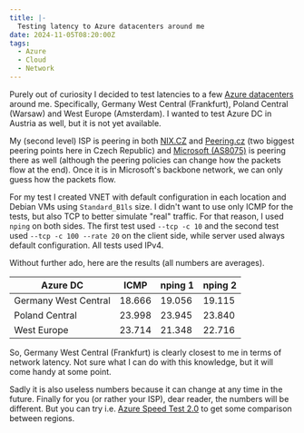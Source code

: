```yaml
---
title: |-
  Testing latency to Azure datacenters around me
date: 2024-11-05T08:20:00Z
tags:
  - Azure
  - Cloud
  - Network
---
```

Purely out of curiosity I decided to test latencies to a few [Azure datacenters][2] around me. Specifically, Germany West Central (Frankfurt), Poland Central (Warsaw) and West Europe (Amsterdam). I wanted to test Azure DC in Austria as well, but it is not yet available.

<!-- excerpt -->

My (second level) ISP is peering in both [NIX.CZ][3] and [Peering.cz][4] (two biggest peering points here in Czech Republic) and [Microsoft (AS8075)][5] is peering there as well (although the peering policies can change how the packets flow at the end). Once it is in Microsoft's backbone network, we can only guess how the packets flow.

For my test I created VNET with default configuration in each location and Debian VMs using `Standard_B1ls` size. I didn't want to use only ICMP for the tests, but also TCP to better simulate "real" traffic. For that reason, I used `nping` on both sides. The first test used `--tcp -c 10` and the second test used `--tcp -c 100 --rate 20` on the client side, while server used always default configuration. All tests used IPv4.

Without further ado, here are the results (all numbers are averages).

| Azure DC             | ICMP   | nping 1 | nping 2 |
|----------------------|--------|---------|---------|
| Germany West Central | 18.666 | 19.056  | 19.115  |
| Poland Central       | 23.998 | 23.945  | 23.840  |
| West Europe          | 23.714 | 21.348  | 22.716  |

So, Germany West Central (Frankfurt) is clearly closest to me in terms of network latency. Not sure what I can do with this knowledge, but it will come handy at some point.

Sadly it is also useless numbers because it can change at any time in the future. Finally for you (or rather your ISP), dear reader, the numbers will be different. But you can try i.e. [Azure Speed Test 2.0][1] to get some comparison between regions.

[1]: https://azurespeedtest.azurewebsites.net/
[2]: https://datacenters.microsoft.com/globe/explore/
[3]: https://nix.cz/
[4]: https://www.peering.cz/
[5]: https://bgp.he.net/AS8075